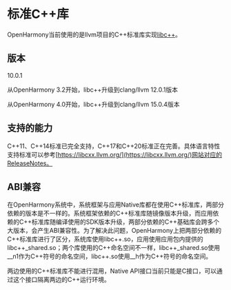 
# 标准C++库

OpenHarmony当前使用的是llvm项目的C++标准库实现[libc++](https://libcxx.llvm.org/)。

## 版本

10.0.1

从OpenHarmony 3.2开始，libc++升级到clang/llvm 12.0.1版本

从OpenHarmony 4.0开始，libc++升级到clang/llvm 15.0.4版本

## 支持的能力

C++11、C++14标准已完全支持，C++17和C++20标准正在完善。具体语言特性支持标准可以参考[https://libcxx.llvm.org/](https://libcxx.llvm.org/)网站对应的ReleaseNotes。

## ABI兼容
在OpenHarmony系统中，系统框架与应用Native库都在使用C++标准库，两部分依赖的版本是不一样的。系统框架依赖的C++标准库随镜像版本升级，而应用依赖的C++标准库随编译使用的SDK版本升级，两部分依赖的C++基础库会跨多个大版本，会产生ABI兼容性。为了解决此问题，OpenHarmony上把两部分依赖的C++标准库进行了区分，系统库使用libc++.so，应用使用应用包内提供的libc++_shared.so；两个库使用的C++命名空间不一样，libc++_shared.so使用__n1作为C++符号的命名空间，libc++.so使用__h作为C++符号的命名空间。

两边使用的C++标准库不能进行混用，Native API接口当前只能是C接口，可以通过这个接口隔离两边的C++运行环境。